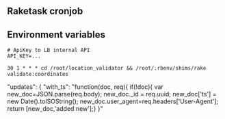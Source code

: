 
## Raketask cronjob


## Environment variables

```
# ApiKey to LB internal API
API_KEY=...
```

```
30 1 * * * cd /root/location_validator && /root/.rbenv/shims/rake validate:coordinates
```
"updates": {
    "with_ts": "function(doc, req){ if(!doc){ var new_doc=JSON.parse(req.body); new_doc._id = req.uuid; new_doc['ts'] = new Date().toISOString(); new_doc.user_agent=req.headers['User-Agent']; return [new_doc,'added new'];} }"
